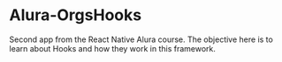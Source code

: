 # Alura-OrgsHooks
Second app from the React Native Alura course. The objective here is to learn about Hooks and how they work in this framework.
